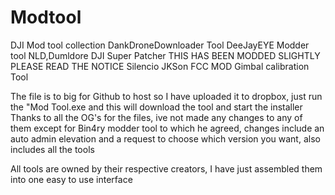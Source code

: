 # Modtool
DJI Mod tool collection
   DankDroneDownloader Tool
   DeeJayEYE Modder tool
   NLD,Dumldore
   DJI Super Patcher  THIS HAS BEEN MODDED SLIGHTLY PLEASE READ THE NOTICE
   Silencio
   JKSon FCC MOD
   Gimbal calibration Tool
   
  The file is to big for Github to host so I have uploaded it to dropbox, just run the "Mod Tool.exe and this will download the tool and start the installer Thanks to all the OG's for the files, ive not made any changes to any of them except for Bin4ry modder tool to which he agreed, changes include an auto admin elevation and a request to choose which version you want, also includes all the tools

All tools are owned by their respective creators, I have just assembled them into one easy to use interface
